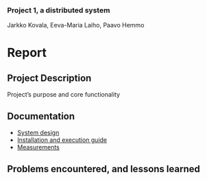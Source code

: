 ### Project 1, a distributed system
Jarkko Kovala, Eeva-Maria Laiho, Paavo Hemmo

# Report

## Project Description

Project’s purpose and core functionality

## Documentation

* [System design](./documentation/specification.md)
* [Installation and execution guide](./documentation/installation.md)
* [Measurements](./documentation/measurements.md)


## Problems encountered, and lessons learned



